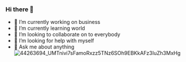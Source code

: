 ### Hi there 👋
- 🔭 I’m currently working on business
- 🌱 I’m currently learning world
- 👯 I’m looking to collaborate on to everybody
- 🤔 I’m looking for help with myself
- 💬 Ask me about anything
![44263694_UMTnivi7sFamoRxzz5TNz6SOh9EBKkAFz3IuZh3MxHg](https://user-images.githubusercontent.com/86493242/203385537-2420ac3b-07c2-4834-b5b3-be655ab00446.jpg)



